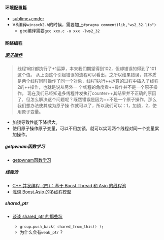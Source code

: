 #### 环境配置篇

* [sublime+cmder](https://blog.csdn.net/whqet/article/details/50259677)
* VS编译`winsock2.h`的时候，需要加上`#pragma comment(lib,"ws2_32.lib")`
  * gcc编译需要`gcc xxx.c -o xxx -lws2_32`
  
#### 网络编程

##### [原子操作](https://www.jianshu.com/p/121ec513f1e6)
> 线程1和2都执行了+1运算，本来我们期望得到102，但却错误的得到了101这个值。
从上面这个引起错误的流程可以看出，之所以结果错误，其本质是两个线程同时操作了同一个对象，线程1执行++运算的过程中插入了线程2的++操作，也就是说从另外一    个线程的角度看++操作并不是一个原子操作。
现在我们已经知道多线程并发执行counter++其结果并不正确的原因了，但怎么解决这个问题呢？既然错误是因为++不是一个原子操作，那么我们想办法使其成为原子操    作就可以了，所以我们可以：1，加锁，2，使用原子变量。
* 加锁导致性能下降很大。
* 使用原子操作原子变量，可以不用加锁，就可以实现两个线程对同一个变量累加操作。

##### getpwnam函数学习
* [getpwnam函数学习](https://blog.csdn.net/wallwind/article/details/7781314)

##### 线程池
* [C++ 并发编程（四）：基于 Boost Thread 和 Asio 的线程池](https://segmentfault.com/a/1190000006691692)
* [浅谈 Boost.Asio 的多线程模型](http://senlinzhan.github.io/2017/09/17/boost-asio/)

##### shared_ptr
* [谈谈 shared_ptr 的那些坑](http://senlinzhan.github.io/2015/04/24/%E6%B7%B1%E5%85%A5shared-ptr/)

   + `group.push_back( shared_from_this() );`
   + 为什么会有`weak_ptr`？
